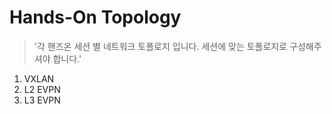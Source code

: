 # Hands-On Topology

>'각 핸즈온 세션 별 네트워크 토폴로지 입니다.
세션에 맞는 토폴로지로 구성해주셔야 합니다.'

1. VXLAN
2. L2 EVPN
3. L3 EVPN
